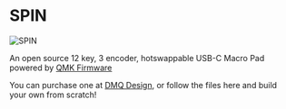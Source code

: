# SPIN

![SPIN](https://i.imgur.com/9ZlEmbp.jpg)

An open source 12 key, 3 encoder, hotswappable USB-C Macro Pad powered by [QMK Firmware](https://github.com/qmk/qmk_firmware)

You can purchase one at [DMQ Design](http://dmqdesign.com/), or follow the files here and build your own from scratch!
